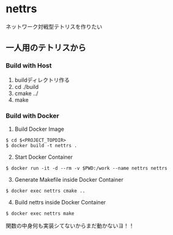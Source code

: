 # nettrs
ネットワーク対戦型テトリスを作りたい

## 一人用のテトリスから
### Build with Host
1. buildディレクトリ作る
2. cd ./build
3. cmake ../
4. make

### Build with Docker
1. Build Docker Image
```shell
$ cd $<PROJECT_TOPDIR>
$ docker build -t nettrs .
```
2. Start Docker Container
```shell
$ docker run -it -d --rm -v $PWD:/work --name nettrs nettrs
```
3. Generate Makefile inside Docker Container
```shell
$ docker exec nettrs cmake ..
```
4. Build nettrs inside Docker Container
```shell
$ docker exec nettrs make
```

関数の中身何も実装シてないからまだ動かないヨ！！
